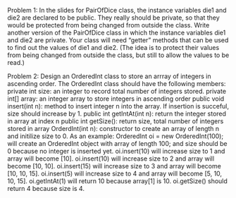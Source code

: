 
Problem 1:
In the slides for PairOfDice class, the instance variables die1 and die2 are declared to be public. They really should be private, so that they would be protected from being changed from outside the class. Write another version of the PairOfDice class in which the instance variables die1 and die2 are private. Your class will need “getter” methods that can be used to find out the values of die1 and die2. (The idea is to protect their values from being changed from outside the class, but still to allow the values to be read.)

Problem 2:
Design an OrderedInt class to store an arrray of integers in ascending order.
The OrderedInt class should have the following members:
private int size: an integer to record total number of integers stored.
private int[] array: an integer array to store integers in ascending order
public void insert(int n): method to insert integer n into the array. If insertion is succeful, size should increase by 1.
public int getIntAt(int n): return the integer stored in array at index n
public int getSize(): return size, total number of integers stored in array
OrderdInt(int n): constructor to create an array of length n and initilize size to 0.
As an example:
OrderedInt oi = new OrderedInt(100);
will create an OrderedInt object with array of length 100; and size should be 0 because no integer is inserted yet.
oi.insert(10) will increase size to 1 and array will become [10].
oi.insert(10) will increase size to 2 and array will become [10, 10].
oi.insert(15) will increase size to 3 and array will become [10, 10, 15].
oi.insert(5) will increase size to 4 and array will become [5, 10, 10, 15].
oi.getIntAt(1) will return 10 because array[1] is 10.
oi.getSize() should return 4 because size is 4.
